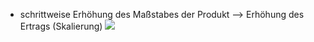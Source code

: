 - schrittweise Erhöhung des Maßstabes der Produkt --> Erhöhung des Ertrags (Skalierung)
![](Pasted%20image%2020250407084741.png)
